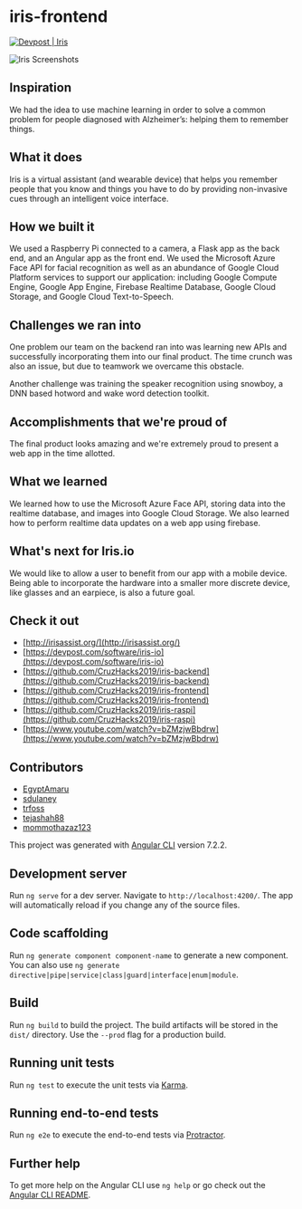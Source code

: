 # iris-frontend

[![Devpost | Iris](https://badges.devpost-shields.com/get-badge?name=Iris&id=iris-io&type=big-logo&style=flat)](https://devpost.com/software/iris-io)

![Iris Screenshots](https://www.stewartdulaney.com/wp-content/uploads/sites/7/2019/01/iris.gif "Iris")

## Inspiration

We had the idea to use machine learning in order to solve a common problem for people diagnosed with Alzheimer’s: helping them to remember things.

## What it does

Iris is a virtual assistant (and wearable device) that helps you remember people that you know and things you have to do by providing non-invasive cues through an intelligent voice interface.

## How we built it

We used a Raspberry Pi connected to a camera, a Flask app as the back end, and an Angular app as the front end. We used the Microsoft Azure Face API for facial recognition as well as an abundance of Google Cloud Platform services to support our application: including Google Compute Engine, Google App Engine, Firebase Realtime Database, Google Cloud Storage, and Google Cloud Text-to-Speech.

## Challenges we ran into

One problem our team on the backend ran into was learning new APIs and successfully incorporating them into our final product. The time crunch was also an issue, but due to teamwork we overcame this obstacle. 

Another challenge was training the speaker recognition using snowboy, a DNN based hotword and wake word detection toolkit. 

## Accomplishments that we're proud of

The final product looks amazing and we're extremely proud to present a web app in the time allotted.

## What we learned

We learned how to use the Microsoft Azure Face API, storing data into the realtime database, and images into Google Cloud Storage. We also learned how to perform realtime data updates on a web app using firebase. 

## What's next for Iris.io

We would like to allow a user to benefit from our app with a mobile device. Being able to incorporate the hardware into a smaller more discrete device, like glasses and an earpiece, is also a future goal. 

## Check it out
- [http://irisassist.org/](http://irisassist.org/)
- [https://devpost.com/software/iris-io](https://devpost.com/software/iris-io)
- [https://github.com/CruzHacks2019/iris-backend](https://github.com/CruzHacks2019/iris-backend)
- [https://github.com/CruzHacks2019/iris-frontend](https://github.com/CruzHacks2019/iris-frontend)
- [https://github.com/CruzHacks2019/iris-raspi](https://github.com/CruzHacks2019/iris-raspi)
- [https://www.youtube.com/watch?v=bZMzjwBbdrw](https://www.youtube.com/watch?v=bZMzjwBbdrw)

## Contributors
- [EgyptAmaru](https://github.com/EgyptAmaru)
- [sdulaney](https://github.com/sdulaney)
- [trfoss](https://github.com/trfoss)
- [tejashah88](https://github.com/tejashah88)
- [mommothazaz123](https://github.com/mommothazaz123)


This project was generated with [Angular CLI](https://github.com/angular/angular-cli) version 7.2.2.

## Development server

Run `ng serve` for a dev server. Navigate to `http://localhost:4200/`. The app will automatically reload if you change any of the source files.

## Code scaffolding

Run `ng generate component component-name` to generate a new component. You can also use `ng generate directive|pipe|service|class|guard|interface|enum|module`.

## Build

Run `ng build` to build the project. The build artifacts will be stored in the `dist/` directory. Use the `--prod` flag for a production build.

## Running unit tests

Run `ng test` to execute the unit tests via [Karma](https://karma-runner.github.io).

## Running end-to-end tests

Run `ng e2e` to execute the end-to-end tests via [Protractor](http://www.protractortest.org/).

## Further help

To get more help on the Angular CLI use `ng help` or go check out the [Angular CLI README](https://github.com/angular/angular-cli/blob/master/README.md).
